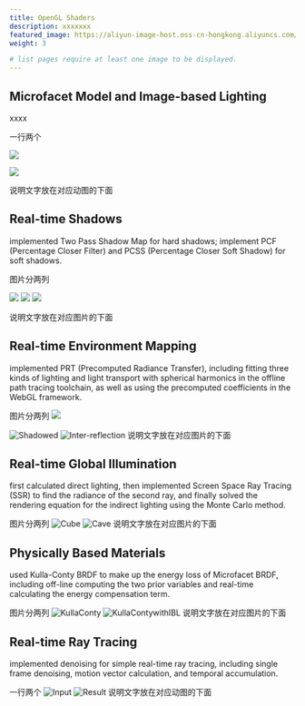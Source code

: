 ```yaml
---
title: OpenGL Shaders
description: xxxxxxx
featured_image: https://aliyun-image-host.oss-cn-hongkong.aliyuncs.com/2023-12-12-PCSS.png
weight: 3

# list pages require at least one image to be displayed.
---
```


## Microfacet Model and Image-based Lighting
xxxx

一行两个

<img src="https://aliyun-image-host.oss-cn-hongkong.aliyuncs.com/2023-12-14-Microfacet-BRDF-IBL.gif" ></img>

<img src="https://aliyun-image-host.oss-cn-hongkong.aliyuncs.com/2023-12-14-Disney-BRDF-IBL.gif"> </img>

说明文字放在对应动图的下面

## Real-time Shadows
implemented Two Pass Shadow Map for hard shadows; implement PCF (Percentage Closer Filter) and PCSS (Percentage Closer Soft Shadow) for soft shadows.

图片分两列

<img class="h-10 w-10 rounded-full" src="https://aliyun-image-host.oss-cn-hongkong.aliyuncs.com/2023-12-12-ShadowMap.png" /> 

<img class="h-10 w-10 rounded-full" src="https://aliyun-image-host.oss-cn-hongkong.aliyuncs.com/2023-12-12-PCF.png" /> 

<img class="h-10 w-10 rounded-full" src="https://aliyun-image-host.oss-cn-hongkong.aliyuncs.com/2023-12-12-PCSS.png" /> 


说明文字放在对应图片的下面

## Real-time Environment Mapping
implemented PRT (Precomputed Radiance Transfer), including fitting three kinds of lighting and light transport with spherical harmonics in the offline path tracing toolchain, as well as using the precomputed coefficients in the WebGL framework.

图片分两列
<img class="h-10 w-10 rounded-full" src="https://aliyun-image-host.oss-cn-hongkong.aliyuncs.com/2023-12-12-Diffuse%20Shadowed.png" style="max-with:100%" /> 

![Shadowed]() ![Inter-reflection](https://aliyun-image-host.oss-cn-hongkong.aliyuncs.com/2023-12-12-Diffuse%20Inter-reflection.png)
说明文字放在对应图片的下面

## Real-time Global Illumination
first calculated direct lighting, then implemented Screen Space Ray Tracing (SSR) to find the radiance of the second ray, and finally solved the rendering equation for the indirect lighting using the Monte Carlo method.

图片分两列
![Cube](https://aliyun-image-host.oss-cn-hongkong.aliyuncs.com/2023-12-12-cube.png) ![Cave](https://aliyun-image-host.oss-cn-hongkong.aliyuncs.com/2023-12-12-cave.png)
说明文字放在对应图片的下面

## Physically Based Materials
used Kulla-Conty BRDF to make up the energy loss of Microfacet BRDF, including off-line computing the two prior variables and real-time calculating the energy compensation term.

图片分两列
![KullaConty](https://aliyun-image-host.oss-cn-hongkong.aliyuncs.com/2023-12-12-KullaConty.png) ![KullaContywithIBL](https://aliyun-image-host.oss-cn-hongkong.aliyuncs.com/2023-12-12-KullaContywithIBL.png)
说明文字放在对应图片的下面

## Real-time Ray Tracing
implemented denoising for simple real-time ray tracing, including single frame denoising, motion vector calculation, and temporal accumulation.

一行两个
![Input](https://aliyun-image-host.oss-cn-hongkong.aliyuncs.com/2023-12-14-box-input.gif) ![Result](https://aliyun-image-host.oss-cn-hongkong.aliyuncs.com/2023-12-14-box-result.gif)
说明文字放在对应动图的下面

